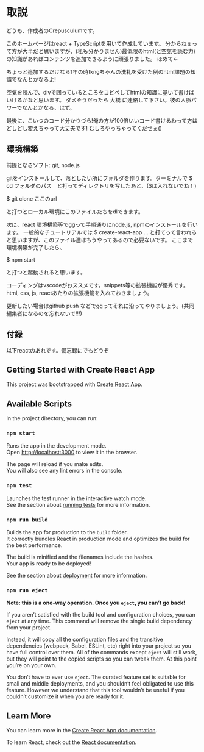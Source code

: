 # 取説

どうも、作成者のCrepusculumです。

このホームページはreact + TypeScriptを用いて作成しています。
分からねぇって方が大半だと思いますが、(私も分かりません)最低限のhtml(と空気を読む力)の知識があればコンテンツを追加できるように頑張りました。
ほめて←

ちょっと追加するだけなら1年の時tkngちゃんの洗礼を受けた例のhtml課題の知識でなんとかなるよ!

空気を読んで、divで囲っているところをコピペしてhtmlの知識に基いて書けばいけるかなと思います。
ダメそうだったら 大橋 に連絡して下さい。彼の人脈パワーでなんとかなる、はず。

最後に、こいつのコード分かりづら!俺の方が100倍いいコード書けるわって方はどしどし変えちゃって大丈夫です!
むしろやっちゃってくだせぇ()

## 環境構築

前提となるソフト: git, node.js

gitをインストールして、落としたい所にフォルダを作ります。ターミナルで $ cd フォルダのパス　と打ってディレクトリを写したあと、($は入れないでね！)

 $ git clone ここのurl 

と打つとローカル環境にこのファイルたちをdlできます。

次に、react 環境構築等でggって手順通りにnode.js, npmのインストールを行います。
一般的なチュートリアルでは $ create-react-app ... と打てって言われると思いますが、このファイル達はもうやってあるので必要ないです。
ここまで環境構築が完了したら、

 $ npm start 

と打つと起動されると思います。

コーディングはvscodeがおススメです。snippets等の拡張機能が優秀です。html, css, js, reactあたりの拡張機能を入れておきましょう。

更新したい場合はgithub push などでggってそれに沿ってやりましょう。(共同編集者になるのを忘れないで!!!)

## 付録

以下reactのあれです。備忘録にでもどうぞ

## Getting Started with Create React App

This project was bootstrapped with [Create React App](https://github.com/facebook/create-react-app).

## Available Scripts

In the project directory, you can run:

### `npm start`

Runs the app in the development mode.\
Open [http://localhost:3000](http://localhost:3000) to view it in the browser.

The page will reload if you make edits.\
You will also see any lint errors in the console.

### `npm test`

Launches the test runner in the interactive watch mode.\
See the section about [running tests](https://facebook.github.io/create-react-app/docs/running-tests) for more information.

### `npm run build`

Builds the app for production to the `build` folder.\
It correctly bundles React in production mode and optimizes the build for the best performance.

The build is minified and the filenames include the hashes.\
Your app is ready to be deployed!

See the section about [deployment](https://facebook.github.io/create-react-app/docs/deployment) for more information.

### `npm run eject`

**Note: this is a one-way operation. Once you `eject`, you can’t go back!**

If you aren’t satisfied with the build tool and configuration choices, you can `eject` at any time. This command will remove the single build dependency from your project.

Instead, it will copy all the configuration files and the transitive dependencies (webpack, Babel, ESLint, etc) right into your project so you have full control over them. All of the commands except `eject` will still work, but they will point to the copied scripts so you can tweak them. At this point you’re on your own.

You don’t have to ever use `eject`. The curated feature set is suitable for small and middle deployments, and you shouldn’t feel obligated to use this feature. However we understand that this tool wouldn’t be useful if you couldn’t customize it when you are ready for it.

## Learn More

You can learn more in the [Create React App documentation](https://facebook.github.io/create-react-app/docs/getting-started).

To learn React, check out the [React documentation](https://reactjs.org/).
